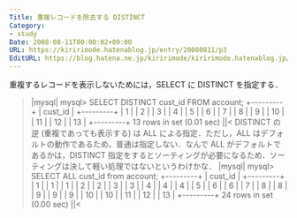 ```yaml
---
Title: 重複レコードを除去する DISTINCT
Category:
- study
Date: 2008-08-11T00:00:02+09:00
URL: https://kiririmode.hatenablog.jp/entry/20080811/p3
EditURL: https://blog.hatena.ne.jp/kiririmode/kiririmode.hatenablog.jp/atom/entry/8454420450078214465
---
```


重複するレコードを表示しないためには，SELECT に DISTINCT を指定する．
>|mysql|
mysql> SELECT DISTINCT cust_id FROM account;
+---------+
| cust_id |
+---------+
|       1 |
|       2 |
|       3 |
|       4 |
|       5 |
|       6 |
|       7 |
|       8 |
|       9 |
|      10 |
|      11 |
|      12 |
|      13 |
+---------+
13 rows in set (0.01 sec)
||<
DISTINCT の逆 (重複であっても表示する) は ALL による指定．ただし，ALL はデフォルトの動作であるため，普通は指定しない．なんで ALL がデフォルトであるかは，DISTINCT 指定をするとソーティングが必要になるため．ソーティングは決して軽い処理ではないというわけかな．
>|mysql|
mysql> SELECT ALL cust_id from account;
+---------+
| cust_id |
+---------+
|       1 |
|       1 |
|       1 |
|       2 |
|       2 |
|       3 |
|       3 |
|       4 |
|       4 |
|       4 |
|       5 |
|       6 |
|       6 |
|       7 |
|       8 |
|       8 |
|       9 |
|       9 |
|       9 |
|      10 |
|      10 |
|      11 |
|      12 |
|      13 |
+---------+
24 rows in set (0.00 sec)
||<
